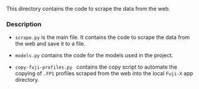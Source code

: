 This directory contains the code to scrape the data from the web.

### Description

- `scrape.py` is the main file. It contains the code to scrape the data from the web and save it to a file.

- `models.py` contains the code for the models used in the project.

- `copy-fuji-profiles.py ` contains the copy script to automate the copying of `.FP1` profiles scraped from the web into the local `Fuji-X` app directory.
